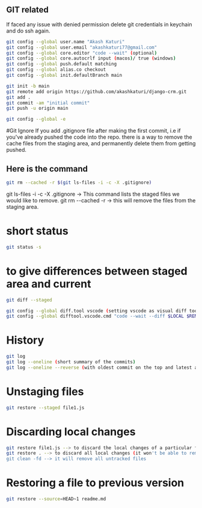 ## GIT related

If faced any issue with denied permission delete git credentials in keychain and do ssh again.

```bash
git config --global user.name "Akash Katuri"
git config --global user.email "akashkaturi77@gmail.com"
git config --global core.editor "code --wait" (optional)
git config --global core.autocrlf input (macos)/ true (windows)
git config --global push.default matching
git config --global alias.co checkout
git config --global init.defaultBranch main

git init -b main
git remote add origin https://github.com/akashkaturi/django-crm.git
git add .
git commit -am "initial commit"
git push -u origin main
```

```bash
git config --global -e
```

#Git Ignore
If you add .gitignore file after making the first commit, i.e if you've already pushed the code into the repo.
there is a way to remove the cache files from the staging area, and permanently delete them from getting pushed.

## Here is the command

```bash
git rm --cached -r $(git ls-files -i -c -X .gitignore)
```

git ls-files -i -c -X .gitignore -> This command lists the staged files we would like to remove.
git rm --cached -r -> this will remove the files from the staging area.

# short status

```bash
git status -s
```

# to give differences between staged area and current

```bash
git diff --staged
```

```bash
git config --global diff.tool vscode (setting vscode as visual diff tool)
git config --global difftool.vscode.cmd "code --wait --diff $LOCAL $REMOTE" (check --global -e setting to see local and remote are present)
```

# History

```bash
git log
git log --oneline (short summary of the commits)
git log --oneline --reverse (with oldest commit on the top and latest at the bottom)
```

# Unstaging files

```bash
git restore --staged file1.js
```

# Discarding local changes

```bash
git restore file1.js --> to discard the local changes of a particular file
git restore . --> to discard all local changes (it won't be able to remove untracked files.)
git clean -fd --> it will remove all untracked files
```

# Restoring a file to previous version

```bash
git restore --source=HEAD~1 readme.md  
```
